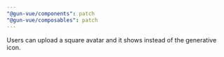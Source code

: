```yaml
---
"@gun-vue/components": patch
"@gun-vue/composables": patch
---
```


Users can upload a square avatar and it shows instead of the generative icon.
